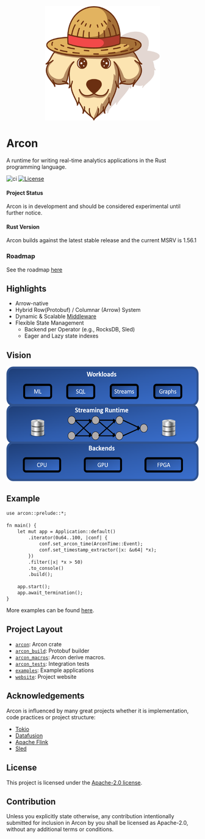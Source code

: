 <p align="center">
  <img width="300" height="300" src=".github/arcon_logo.png">
</p>

# Arcon

A runtime for writing real-time analytics applications in the Rust programming language.

![ci](https://github.com/cda-group/arcon/workflows/ci/badge.svg)
[![License](https://img.shields.io/badge/license-Apache--2.0-blue)](https://github.com/cda-group/arcon)

#### Project Status

Arcon is in development and should be considered experimental until further notice.

#### Rust Version

Arcon builds against the latest stable release and the current MSRV is 1.56.1

### Roadmap

See the roadmap [here](https://github.com/cda-group/arcon/projects/1)

## Highlights

*   Arrow-native
*   Hybrid Row(Protobuf) / Columnar (Arrow) System
*   Dynamic & Scalable [Middleware](https://github.com/kompics/kompact)
*   Flexible State Management
    *   Backend per Operator (e.g., RocksDB, Sled)
    *   Eager and Lazy state indexes

## Vision

<p align="center">
  <img width="600" height="300" src=".github/arcon_vision.png">
</p>

## Example

```rust,no_run
use arcon::prelude::*;

fn main() {
    let mut app = Application::default()
        .iterator(0u64..100, |conf| {
            conf.set_arcon_time(ArconTime::Event);
            conf.set_timestamp_extractor(|x: &u64| *x);
        })
        .filter(|x| *x > 50)
        .to_console()
        .build();

    app.start();
    app.await_termination();
}
```

More examples can be found [here](examples).

## Project Layout

* [`arcon`]: Arcon crate
* [`arcon_build`]: Protobuf builder
* [`arcon_macros`]: Arcon derive macros.
* [`arcon_tests`]: Integration tests
* [`examples`]: Example applications
* [`website`]: Project website

[`arcon`]: arcon
[`arcon_build`]: arcon_build
[`arcon_macros`]: arcon_macros
[`arcon_tests`]: arcon_tests
[`examples`]: examples
[`website`]: website

## Acknowledgements

Arcon is influenced by many great projects whether it is implementation, code practices or project structure:

- [Tokio](https://github.com/tokio-rs/tokio)
- [Datafusion](https://github.com/apache/arrow-datafusion)
- [Apache Flink](https://github.com/apache/flink)
- [Sled](https://github.com/spacejam/sled)

## License

This project is licensed under the [Apache-2.0 license](LICENSE).

## Contribution

Unless you explicitly state otherwise, any contribution intentionally submitted for inclusion in Arcon by you shall be licensed as Apache-2.0, without any additional terms or conditions.
